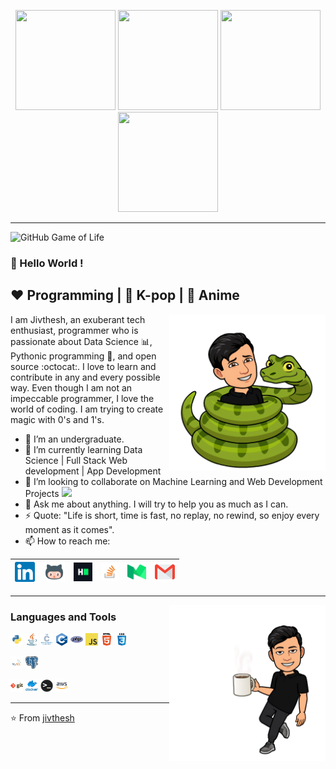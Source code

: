 
<p align="center"> <img src="https://octodex.github.com/images/vinyltocat.png" height="160px" width="160px"> <img src="https://octodex.github.com/images/daftpunktocat-thomas.gif" height="160px" width="160px"> <img src="https://octodex.github.com/images/daftpunktocat-guy.gif" height="160px" width="160px"> <img src="https://octodex.github.com/images/Robotocat.png" height="160px" width="160px"></p>

-----

![GitHub Game of Life](https://github4life.herokuapp.com/ethomson.gif?z=6)


### 👋 Hello World !  
  
:heart: Programming | :black_heart: K-pop | :blue_heart: Anime
----
<img src="https://github.com/jivthesh/jivthesh/blob/master/image/python.png" align="right" height="250" />

I am Jivthesh, an exuberant tech enthusiast, programmer who is passionate about Data Science :bar_chart:, Pythonic programming :snake:, and open source :octocat:. I love to learn and contribute in any and every possible way. Even though I am not an impeccable programmer, I love the world of coding. I am trying to create magic with 0's and 1's. 


- 🔭 I’m an undergraduate.
- 🌱 I’m currently learning Data Science | Full Stack Web development | App Development 
- 👯 I’m looking to collaborate on Machine Learning and Web Development Projects <img src="https://media.giphy.com/media/WUlplcMpOCEmTGBtBW/giphy.gif" width="30">
- 💬 Ask me about anything. I will try to help you as much as I can.
- ⚡ Quote: "Life is short, time is fast, no replay, no rewind, so enjoy every moment as it comes".
- 📫 How to reach me:

| [<img src="https://github.com/jivthesh/jivthesh/blob/master/image/Linkedin.svg" width="32">](https://www.linkedin.com/in/jivthesh/) | [<img src="https://github.com/jivthesh/jivthesh/blob/master/image/github.svg" alt="Github logo" width="34">](https://github.com/jivthesh) | [<img src="https://github.com/jivthesh/jivthesh/blob/master/image/HackerRank.svg" alt="HackerRank Logo" width="30">](https://www.hackerrank.com/jivtheshm) | [<img src="https://github.com/jivthesh/jivthesh/blob/master/image/stack_overflow.svg" alt="Stackoverflow Logo" width="28">](https://stackoverflow.com/users/13712259/jivthesh-m) | [<img src="https://github.com/jivthesh/jivthesh/blob/master/image/medium.svg" alt="Medium Logo" width="30">](https://medium.com/@jivtheshm) | [<img src="https://github.com/jivthesh/jivthesh/blob/master/image/Gmail.svg" alt="Gmail logo" height="32">](mailto:jivtheshm@gmail.com)
|:---:|:---:|:---:|:---:|:---:|:---:|

----

<img src="https://github.com/jivthesh/jivthesh/blob/master/image/coffee.png" align="right" height="250" />


### Languages and Tools
<code><img height="20" src="https://raw.githubusercontent.com/github/explore/80688e429a7d4ef2fca1e82350fe8e3517d3494d/topics/python/python.png"></code>
<code><img height="20" src="https://raw.githubusercontent.com/github/explore/80688e429a7d4ef2fca1e82350fe8e3517d3494d/topics/java/java.png"></code>
<code><img height="20" src="https://raw.githubusercontent.com/github/explore/80688e429a7d4ef2fca1e82350fe8e3517d3494d/topics/c/c.png"></code>
<code><img height="20" src="https://raw.githubusercontent.com/github/explore/80688e429a7d4ef2fca1e82350fe8e3517d3494d/topics/cpp/cpp.png"></code>
<code><img height="20" src="https://raw.githubusercontent.com/github/explore/80688e429a7d4ef2fca1e82350fe8e3517d3494d/topics/php/php.png"></code>
<code><img height="20" src="https://raw.githubusercontent.com/github/explore/80688e429a7d4ef2fca1e82350fe8e3517d3494d/topics/javascript/javascript.png"></code>
<code><img height="20" src="https://raw.githubusercontent.com/github/explore/80688e429a7d4ef2fca1e82350fe8e3517d3494d/topics/html/html.png"></code>
<code><img height="20" src="https://raw.githubusercontent.com/github/explore/80688e429a7d4ef2fca1e82350fe8e3517d3494d/topics/css/css.png"></code>


<code><img height="20" src="https://raw.githubusercontent.com/github/explore/80688e429a7d4ef2fca1e82350fe8e3517d3494d/topics/mysql/mysql.png"></code>
<code><img height="20" src="https://raw.githubusercontent.com/github/explore/80688e429a7d4ef2fca1e82350fe8e3517d3494d/topics/postgresql/postgresql.png"></code>

<code><img height="20" src="https://raw.githubusercontent.com/github/explore/80688e429a7d4ef2fca1e82350fe8e3517d3494d/topics/git/git.png"></code>
<code><img height="20" src="https://raw.githubusercontent.com/github/explore/80688e429a7d4ef2fca1e82350fe8e3517d3494d/topics/docker/docker.png"></code>
<code><img height="20" src="https://raw.githubusercontent.com/github/explore/80688e429a7d4ef2fca1e82350fe8e3517d3494d/topics/terminal/terminal.png"></code>
<code><img height="20" src="https://raw.githubusercontent.com/github/explore/80688e429a7d4ef2fca1e82350fe8e3517d3494d/topics/aws/aws.png"></code>
 
----
⭐️ From [jivthesh](https://github.com/jivthesh)




<!--
**jivthesh/jivthesh** is a ✨ _special_ ✨ repository because its `README.md` (this file) appears on your GitHub profile.
 

